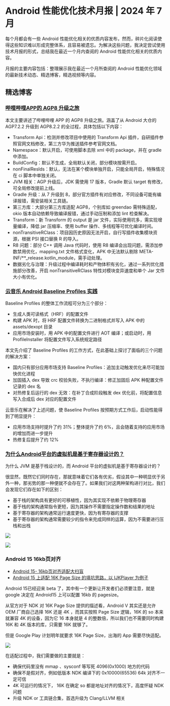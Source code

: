 # Android 性能优化技术月报 | 2024 年 7 月
每个月都会有一些 Android 性能优化相关的优质内容发布，然而，碎片化阅读使得这些知识难以形成完整体系，且容易被遗忘。为解决这些问题，我决定尝试使用技术月报的形式，总结我在最近一个月内查阅的 Android 性能优化相关的优质内容。

月报的主要内容包括：整理展示我在最近一个月所查阅的 Android 性能优化领域的最新技术动态、精选博客，精选视频等内容。

## 精选博客
### [哔哩哔哩APP的 AGP8 升级之旅](https://juejin.cn/post/7387581121520140297)
本文主要讲述了哔哩哔哩 APP 的 AGP8 升级之旅。涵盖了从 Android 大仓的 AGP7.2.2 升级到 AGP8.2.2 的全过程，具体包括以下内容：

- Transform Api：检测并修改项目中使用的 Transform Api 插件，自研插件参照官网文档修改，第三方华为推送插件参考官网文档。
- Namespace：默认开启，可使用脚本去除 xml 中的 package，并在 gradle 中添加。
- BuildConfig：默认不生成，全局默认关闭，部分模块按需开启。
- nonFinalResIds：默认，无法在某个模块单独开启，只能全局开启，特殊情况在 ci 脚本中单独关闭。
- JVM 相关：AGP 升级后，JDK 需使用 17 版本，Gradle 默认 target 有修改，可全局修改提前上线。
- Gradle 升级：从 7 升级到 8，部分官方插件有对应修改，不同设备可能有编译报错，需安装相关工具链。
- 第三方库：大部分第三方库适配 AGP8，个别库如 greendao 需特殊适配，okio 版本自动依赖导致编译报错，通过手动压制和添加 lint 检查解决。
- Transform：新 Transform 的 output 是 jar 文件，实际使用坑多，需实现增量编译，降低 jar 压缩率、使用 buffer 操作、多线程等可优化编译时间。
- nonTransitiveRClass：项目因历史原因无法开启，自行写插件收集模块资源，根据 PSI 接口替换 R 的导入。
- R8 问题：部分 C++ 调用 Java 代码时，使用 R8 编译会出现问题，需添加参数禁用优化，mapping.txt 文件格式变化，APK 中无法默认剔除 META-INF/**_release.kotlin_module，需手动处理。
- 数据劣化与治理：升级过程中编译耗时和产物体积有劣化，通过一系列优化措施部分改善，开启 nonTransitiveRClass 特性对模块变异速度和单个 Jar 文件大小有优化。

### [云音乐 Android Baseline Profiles 实践](https://juejin.cn/post/7389209265947754548)
Baseline Profiles 的整体工作流程可分为三个部分：

- 生成人类可读格式（HRF）的配置文件
- 构建 APK 时，将 HRF 配置文件转换为二进制格式并写入 APK 中的 assets/dexopt 目录
- 应用市场安装时，用 APK 中的配置文件进行 AOT 编译；或启动时，用 ProfileInstaller 将配置文件写入系统规定路径

本文先介绍了 Baseline Profiles 的工作方式，在此基础上探讨了面临的三个问题的解决方案：

- 国内只有部分应用市场支持 Baseline Profiles：追加主动触发优化来尽可能加快优化进程
- 加固插入 dex 导致 crc 校验失败，不执行编译：修正加固后 APK 种配置文件记录的 dex 名
- 对热修复后运行的 dex 无效：在补丁合成阶段触发 dex 优化前，将配置信息写入合成后 dex 对应的配置文件

云音乐在解决了上述问题，使 Baseline Profiles 按预期方式工作后，启动性能得到了明显提升：

- 应用市场支持时提升了约 31%；整体提升了约 6%，且会随着支持的应用市场的增加而进一步提升
- 热修复后提升了约 12%

### [为什么Android平台的虚拟机是基于寄存器设计的？](https://juejin.cn/post/7248441462584639545)
为什么 JVM 是基于栈设计的，而 Android 平台的虚拟机是基于寄存器设计的？

很显然，既然它们同时存在，那就意味着它们各有优劣，假设其中一种明显优于另外一种，那劣势的那一种便就不会存在了。如果我们对这两种架构进行对比，我们会发现它们存在如下的区别：

- 基于栈的架构具有更好的可移植性，因为其实现不依赖于物理寄存器
- 基于栈的架构通常指令更短，因为其操作不需要指定操作数和结果的地址
- 基于寄存器的架构通常运行速度更快，因为有寄存器的支撑
- 基于寄存器的架构通常需要较少的指令来完成同样的运算，因为不需要进行压栈和出栈

![](https://raw.gitmirror.com/RicardoJiang/resource/main/2024/july/p24.webp)

![](https://raw.gitmirror.com/RicardoJiang/resource/main/2024/july/p25.webp)

### Android 15 16kb页对齐
- [Android 15- 16kb页对齐适配大扫盲](https://juejin.cn/post/7395396352182583306)
- [Android 15 上适配 16K Page Size 的填坑思路，以 IJKPlayer 为例子](https://juejin.cn/post/7396306532671094793)

Android 15已经迎来 beta 了，其中有一个更新让开发者们必须要注意，就是 google 决定在 Android15 上可以配置 16kb 的 pagesize。

从官方对于 NDK 对 16K Page Size 提供的描述看，Android V 其实还是允许 OEM 厂商自己选择 16K 还是 4K ，而其实按照 Page Size 逻辑，16K 的 so 本来就兼容 4K 的设备，因为它 16 本身就是 4 的整数倍，所以我们也不需要同时构建 16K 和 4K  版本的库，只需要 16K 就够了。

但是 Google Play 计划明年就要求 16K Page Size，出海的 App 需要尽快适配。

![](https://raw.gitmirror.com/RicardoJiang/resource/main/2024/july/p26.webp)

在适配过程中，我们需要做的主要就是：

- 确保代码里没有 mmap 、sysconf  等写死 4096(0x1000)  地方的代码
- 确保不是假对齐，例如低版本 NDK 编译下的 0x10000(65536)  64k 对齐不一定可信
- 4K 可运行的情况下， 16K 在确定 so 都是地址对齐的情况下，高度怀疑 NDK 问题
- 升级 NDK or 工具链合集，首选升级为 Clang/LLVM 相关
